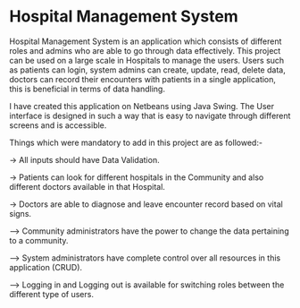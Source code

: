# Hospital Management System

Hospital Management System is an application which consists of different roles and admins who are able to go through data effectively. This project can be used on a large scale in Hospitals to manage the users. 
Users such as patients can login, system admins can create, update, read, delete data, doctors can record their encounters with patients in a single application, this is beneficial in terms of data handling.

I have created this application on Netbeans using Java Swing. The User interface is designed in such a way that is easy to navigate through different screens and is accessible.

Things which were mandatory to add in this project are as followed:-

-> All inputs should have Data Validation.

-> Patients can look for different hospitals in the Community and also different doctors available in that Hospital.

-> Doctors are able to diagnose and leave encounter record based on vital signs.

–> Community administrators have the power to change the data pertaining to a community.

–> System administrators have complete control over all resources in this application (CRUD).

–> Logging in and Logging out is available for switching roles between the different type of users. 
